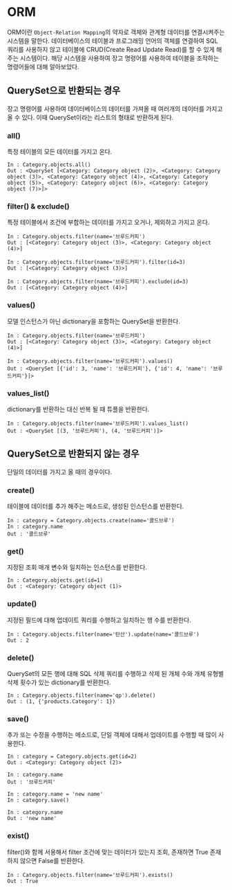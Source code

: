 # ORM

ORM이란 `Object-Relation Mapping`의 약자로 객체와 관계형 데이터를 연결시켜주는 시스템을 말한다. 데이터베이스의 테이블과 프로그래밍 언어의 객체를 연결하여 SQL 쿼리를 사용하지 않고 테이블에 CRUD(Create Read Update Read)를 할 수 있게 해주는 시스템이다. 해당 시스템을 사용하여 장고 명령어를 사용하여 테이블을 조작하는 명령어들에 대해 알아보았다.

## QuerySet으로 반환되는 경우

장고 명령어를 사용하여 데이터베이스의 데이터를 가져올 때 여러개의 데이터를 가지고 올 수 있다. 이때 QuerySet이라는 리스트의 형태로 반환하게 된다.

### all()

특정 테이블의 모든 데이터를 가지고 온다.

```shell
In : Category.objects.all()
Out : <QuerySet [<Category: Category object (2)>, <Category: Category object (3)>, <Category: Category object (4)>, <Category: Category object (5)>, <Category: Category object (6)>, <Category: Category object (7)>]>
```

### filter() & exclude()

특정 테이블에서 조건에 부합하는 데이터를 가지고 오거나, 제외하고 가지고 온다.

```shell
In : Category.objects.filter(name='브루드커피')
Out : [<Category: Category object (3)>, <Category: Category object (4)>]

In : Category.objects.filter(name='브루드커피').filter(id=3)
Out : [<Category: Category object (3)>]

In : Category.objects.filter(name='브루드커피').exclude(id=3)
Out : [<Category: Category object (4)>]
```

### values()

모델 인스턴스가 아닌 dictionary을 포함하는 QuerySet을 반환한다.

```shell
In : Category.objects.filter(name='브루드커피')
Out : [<Category: Category object (3)>, <Category: Category object (4)>]

In : Category.objects.filter(name='브루드커피').values()
Out : <QuerySet [{'id': 3, 'name': '브루드커피'}, {'id': 4, 'name': '브루드커피'}]>
```

### values_list()

dictionary를 반환하는 대신 반복 될 때 튜플을 반환한다.

```shell
In : Category.objects.filter(name='브루드커피').values_list()
Out : <QuerySet [(3, '브루드커피'), (4, '브루드커피')]>
```

## QuerySet으로 반환되지 않는 경우

단일의 데이터를 가지고 올 때의 경우이다.

### create()

테이블에 데이터를 추가 해주는 메소드로, 생성된 인스턴스를 반환한다.

```shell
In : category = Category.objects.create(name='콜드브루')
In : category.name
Out : '콜드브루'
```

### get()

지정된 조회 매개 변수와 일치하는 인스턴스를 반환한다.

```shell
In : Category.objects.get(id=1)
Out : <Category: Category object (1)>
```

### update()

지정된 필드에 대해 업데이트 쿼리를 수행하고 일치하는 행 수를 반환한다.

```shell
In : Category.objects.filter(name='탄산').update(name='콜드브루')
Out : 2
```

### delete()

QuerySet의 모든 행에 대해 SQL 삭제 쿼리를 수행하고 삭제 된 개체 수와 개체 유형별 삭제 횟수가 있는 dictionary를 반환한다.

```shell
In : Category.objects.filter(name='qp').delete()
Out : (1, {'products.Category': 1})
```

### save()

추가 또는 수정을 수행하는 메소드로, 단일 객체에 대해서 업데이트를 수행할 때 많이 사용한다.

```shell
In : category = Category.objects.get(id=2)
Out : <Category: Category object (2)>

In : category.name
Out : '브루드커피'

In : category.name = 'new name'
In : category.save()

In : category.name
Out : 'new name'
```

### exist()

filter()와 함께 서용해서 filter 조건에 맞는 데이터가 있는지 조회, 존재하면 True 존재하지 않으면 False를 반환한다.

```shell
In : Category.objects.filter(name='브루드커피').exists()
Out : True
```
